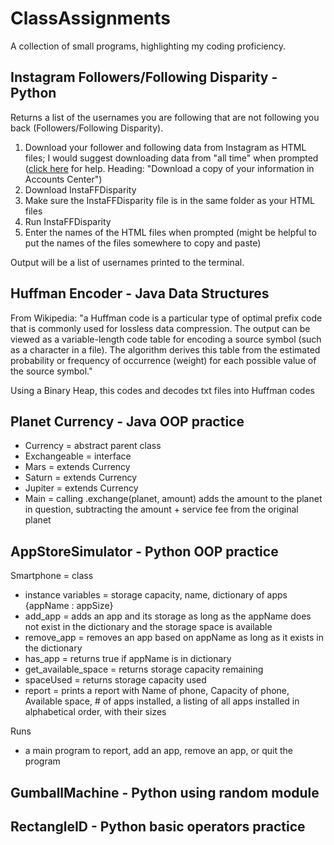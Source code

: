 # ClassAssignments
A collection of small programs, highlighting my coding proficiency.

## Instagram Followers/Following Disparity - Python
Returns a list of the usernames you are following that are not following you back (Followers/Following Disparity).  

1. Download your follower and following data from Instagram as HTML files; I would suggest downloading data from "all time" when prompted ([click here](https://help.instagram.com/181231772500920) for help.  Heading: "Download a copy of your information in Accounts Center")
2. Download InstaFFDisparity
3. Make sure the InstaFFDisparity file is in the same folder as your HTML files
4. Run InstaFFDisparity
5. Enter the names of the HTML files when prompted (might be helpful to put the names of the files somewhere to copy and paste)  

Output will be a list of usernames printed to the terminal.

## Huffman Encoder - Java Data Structures
From Wikipedia: "a Huffman code is a particular type of optimal prefix code that is commonly used for lossless data compression. The output can be viewed as a variable-length code table for encoding a source symbol (such as a character in a file). The algorithm derives this table from the estimated probability or frequency of occurrence (weight) for each possible value of the source symbol."

Using a Binary Heap, this codes and decodes txt files into Huffman codes

## Planet Currency - Java OOP practice
- Currency = abstract parent class
- Exchangeable = interface
- Mars = extends Currency
- Saturn = extends Currency
- Jupiter = extends Currency
- Main = calling .exchange(planet, amount) adds the amount to the planet in question, subtracting the amount + service fee from the original planet

## AppStoreSimulator - Python OOP practice
Smartphone = class
 - instance variables = storage capacity, name, dictionary of apps {appName : appSize}
 - add_app = adds an app and its storage as long as the appName does not exist in the dictionary and the storage space is available
 - remove_app = removes an app based on appName as long as it exists in the dictionary
 - has_app = returns true if appName is in dictionary
 - get_available_space = returns storage capacity remaining
 - spaceUsed = returns storage capacity used
 - report = prints a report with Name of phone, Capacity of phone, Available space, # of apps installed, a listing of all apps installed in alphabetical order, with their sizes

Runs
 - a main program to report, add an app, remove an app, or quit the program

## GumballMachine - Python using random module

## RectangleID - Python basic operators practice
